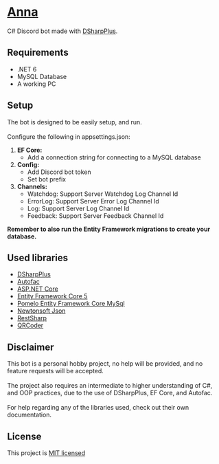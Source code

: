 # [Anna](https://www.youtube.com/watch?v=1XK5-n4rR7Q)
C# Discord bot made with [DSharpPlus](https://github.com/DSharpPlus/DSharpPlus).

## Requirements
* .NET 6
* MySQL Database
* A working PC

## Setup
The bot is designed to be easily setup, and run.</br></br>Configure the following in appsettings.json:
1. **EF Core:**
    * Add a connection string for connecting to a MySQL database
2. **Config:**
    * Add Discord bot token
    * Set bot prefix
3. **Channels:**
    * Watchdog: Support Server Watchdog Log Channel Id
    * ErrorLog: Support Server Error Log Channel Id
    * Log: Support Server Log Channel Id
    * Feedback: Support Server Feedback Channel Id
    
**Remember to also run the Entity Framework migrations to create your database.**

## Used libraries
* [DSharpPlus](https://github.com/DSharpPlus/DSharpPlus)
* [Autofac](https://github.com/autofac/Autofac)
* [ASP.NET Core](https://github.com/dotnet/aspnetcore)
* [Entity Framework Core 5](https://github.com/dotnet/efcore)
* [Pomelo Entity Framework Core MySql](https://github.com/PomeloFoundation/Pomelo.EntityFrameworkCore.MySql)
* [Newtonsoft Json](https://github.com/JamesNK/Newtonsoft.Json)
* [RestSharp](https://github.com/restsharp/RestSharp)
* [QRCoder](https://github.com/codebude/QRCoder)

## Disclaimer
This bot is a personal hobby project, no help will be provided, and no feature requests will be accepted.</br></br>
The project also requires an intermediate to higher understanding of C#,</br>
and OOP practices, due to the use of DSharpPlus, EF Core, and Autofac.</br></br>
For help regarding any of the libraries used, check out their own documentation.

## License
This project is [MIT licensed](https://github.com/ToxicK1dd/Anna/blob/master/LICENSE)
